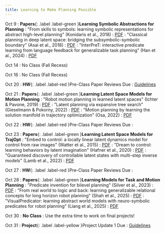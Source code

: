 ```yaml
---
title: Learning to Make Planning Possible
---
```


Oct 9
: **Papers**{: .label .label-green }<b>Learning Symbolic Abstractions for Planning</b>
: "From skills to symbols: learning symbolic representations for abstract high-level planning" (Konidaris et al., 2018)
  : [PDF](https://www.jair.org/index.php/jair/article/view/11175)
: "Classical planning in deep latent space: bridging the subsymbolic-symbolic boundary" (Asai et al., 2018)
  : [PDF](https://arxiv.org/pdf/1705.00154)
: "InterPreT: interactive predicate learning from language feedback for generalizable task planning" (Han et al., 2024)
  : [PDF](https://arxiv.org/pdf/2405.19758)

Oct 14
: No Class (Fall Recess)

Oct 16
: No Class (Fall Recess)

Oct 20
: **HW**{: .label .label-red }Pre-Class Paper Reviews Due
  : [Guidelines](/assets/pdf/paper_review_guidelines.pdf)

Oct 21
: **Papers**{: .label .label-green }<b>Learning Latent Space Models for Motion Planning</b>
: "Robot motion planning in learned latent spaces" (Ichter & Pavone, 2019)
  : [PDF](https://arxiv.org/pdf/1807.10366)
: "Latent planning via expansive tree search" (Gieselmann & Pokorny, 2022)
  : [PDF](https://proceedings.neurips.cc/paper_files/paper/2022/file/6af779991368999ab3da0d366c208fba-Paper-Conference.pdf)
: "Motion planning by learning the solution manifold in trajectory optimization" (Osa, 2022)
  : [PDF](https://arxiv.org/pdf/2107.05842)

Oct 22
: **HW**{: .label .label-red }Pre-Class Paper Reviews Due
  : [](#)

Oct 23
: **Papers**{: .label .label-green }<b>Learning Latent Space Models for TrajOpt</b>
: "Embed to control: a locally linear latent dynamics model for control from raw images" (Watter et al., 2015)
  : [PDF](https://proceedings.neurips.cc/paper_files/paper/2015/file/a1afc58c6ca9540d057299ec3016d726-Paper.pdf)
: "Dream to control: learning behaviors by latent imagination" (Hafner et al., 2020)
  : [PDF](https://arxiv.org/pdf/1912.01603)
: "Guaranteed discovery of controllable latent states with multi-step inverse models" (Lamb et al., 2022)
  : [PDF](https://arxiv.org/pdf/2207.08229)

Oct 27
: **HW**{: .label .label-red }Pre-Class Paper Reviews Due
  : [](#)

Oct 28
: **Papers**{: .label .label-green }<b>Learning Models for Task and Motion Planning</b>
: "Predicate invention for bilevel planning" (Silver et al., 2023)
  : [PDF](https://arxiv.org/pdf/2203.09634)
: "From real world to logic and back: learning generalizable relational concepts for long horizon robot planning" (Shah et al., 2025)
  : [PDF](https://arxiv.org/pdf/2402.11871)
: "VisualPredicator: learning abstract world models with neuro-symbolic predicates for robot planning" (Liang et al., 2025)
  : [PDF](https://arxiv.org/pdf/2410.23156)

Oct 30
: <b>No Class</b>
: Use the extra time to work on final projects!

Oct 31
: **Project**{: .label .label-yellow }Project Update 1 Due
  : [Guidelines](#)
